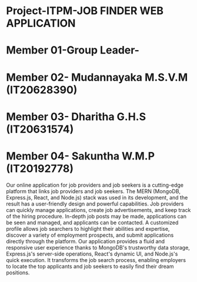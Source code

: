 # Project-ITPM-JOB FINDER WEB APPLICATION 
# Member 01-Group Leader- 
# Member 02- Mudannayaka M.S.V.M (IT20628390)
# Member 03- Dharitha G.H.S (IT20631574)
# Member 04- Sakuntha W.M.P (IT20192778)
Our online application for job providers and job seekers is a cutting-edge platform that links job providers and job seekers. The MERN (MongoDB, Express.js, React, and Node.js) stack was used in its development, and the result has a user-friendly design and powerful capabilities. Job providers can quickly manage applications, create job advertisements, and keep track of the hiring procedure. In-depth job posts may be made, applications can be seen and managed, and applicants can be contacted. A customized profile allows job searchers to highlight their abilities and expertise, discover a variety of employment prospects, and submit applications directly through the platform. Our application provides a fluid and responsive user experience thanks to MongoDB's trustworthy data storage, Express.js's server-side operations, React's dynamic UI, and Node.js's quick execution. 
It transforms the job search process, enabling employers to locate the top applicants and job seekers to easily find their dream positions.
